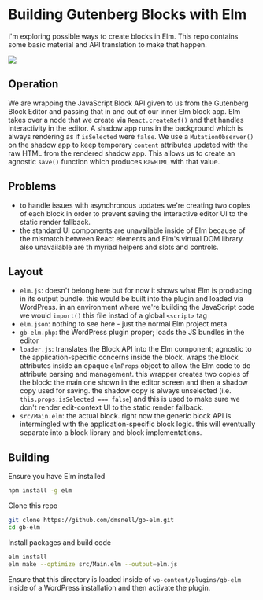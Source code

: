 # Building Gutenberg Blocks with Elm

I'm exploring possible ways to create blocks in Elm.
This repo contains some basic material and API translation to make that happen.

![](https://user-images.githubusercontent.com/5431237/53447069-a32b9000-39d1-11e9-8ec0-a5cf784a2c22.gif)

## Operation

We are wrapping the JavaScript Block API given to us from the Gutenberg Block Editor and passing that in and out of our inner Elm block app.
Elm takes over a node that we create via `React.createRef()` and that handles interactivity in the editor.
A shadow app runs in the background which is always rendering as if `isSelected` were `false`.
We use a `MutationObserver()` on the shadow app to keep temporary `content` attributes updated with the raw HTML from the rendered shadow app.
This allows us to create an agnostic `save()` function which produces `RawHTML` with that value.

## Problems

 - to handle issues with asynchronous updates we're creating two copies of each block in order to prevent saving the interactive editor UI to the static render fallback.
 - the standard UI components are unavailable inside of Elm because of the mismatch between React elements and Elm's virtual DOM library. also unavailable are th myriad helpers and slots and controls.

## Layout

 - `elm.js`: doesn't belong here but for now it shows what Elm is producing in its output bundle. this would be built into the plugin and loaded via WordPress. in an environment where we're building the JavaScript code we would `import()` this file instad of a global `<script>` tag
 - `elm.json`: nothing to see here - just the normal Elm project meta
 - `gb-elm.php`: the WordPress plugin proper; loads the JS bundles in the editor
 - `loader.js`: translates the Block API into the Elm component; agnostic to the application-specific concerns inside the block. wraps the block attributes inside an opaque `elmProps` object to allow the Elm code to do attribute parsing and management. this wrapper creates two copies of the block: the main one shown in the editor screen and then a shadow copy used for saving. the shadow copy is always unselected (i.e. `this.props.isSelected === false`) and this is used to make sure we don't render edit-context UI to the static render fallback.
 - `src/Main.elm`: the actual block. right now the generic block API is intermingled with the application-specific block logic. this will eventually separate into a block library and block implementations.

## Building

Ensure you have Elm installed
```bash
npm install -g elm
```

Clone this repo
```bash
git clone https://github.com/dmsnell/gb-elm.git
cd gb-elm
```

Install packages and build code
```bash
elm install
elm make --optimize src/Main.elm --output=elm.js
```

Ensure that this directory is loaded inside of `wp-content/plugins/gb-elm` inside of a WordPress installation and then activate the plugin.